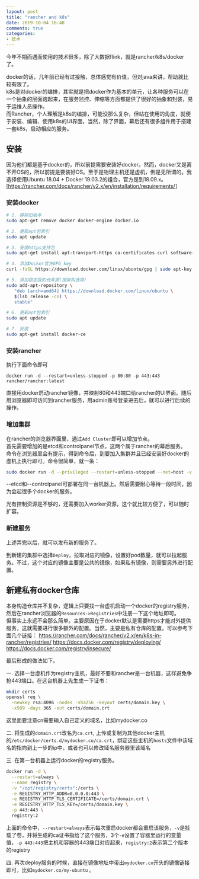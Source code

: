 ```yaml
---
layout: post
title: "rancher and k8s"
date: 2019-10-04 16:48
comments: true
categories: 
- 技术
---
```


今年不期而遇而使用的技术很多，除了大数据flink，就是rancher/k8s/docker了。

docker的话，几年前已经有过接触，总体感觉有价值，但对java来讲，帮助就比较有限了。  
k8s是对docker的编排，其实就是把docker作为基本的单元，让各种服务可以在一个抽象的层面跑起来，在服务监控、伸缩等方面都提供了很好的抽象和封装，易于运维人员操作。  
而Rancher，个人理解是k8s的编排，可能没那么复杂，但站在使用的角度，就便于安装、编辑、使用k8s的UI界面，当然，除了界面，幕后还有很多组件用于搭建一套k8s，启动相应的服务。

## 安装

因为他们都是基于docker的，所以前提需要安装好docker。然而，docker又是离不开OS的，所以前提是要装好OS。至于是物理主机还是虚机，倒是无所谓的。我选择使用Ubuntu 18.04 + Docker 19.03.2的组合，官方是到18.09.x。[https://rancher.com/docs/rancher/v2.x/en/installation/requirements/]

### 安装docker
```bash
# 1. 移除旧版本
sudo apt-get remove docker docker-engine docker.io

# 2. 更新apt包索引
sudo apt update

# 3. 安装https支持包
sudo apt-get install apt-transport-https ca-certificates curl software-properties-common

# 4. 添加Docker官方GPG key
curl -fsSL https://download.docker.com/linux/ubuntu/gpg | sudo apt-key add -

# 5. 添加稳定版的仓库源(按架构选择)
sudo add-apt-repository \
   "deb [arch=amd64] https://download.docker.com/linux/ubuntu \
   $(lsb_release -cs) \
   stable"

# 6. 更新apt包索引 
sudo apt update

# 7. 安装
sudo apt-get install docker-ce
```

### 安装rancher

执行下面命令即可

```
docker run -d --restart=unless-stopped -p 80:80 -p 443:443 rancher/rancher:latest
```
直接用docker启动rancher镜像，并映射80和443端口给rancher的UI界面。随后用浏览器即可访问到rancher服务，用admin账号登录进去后，就可以进行后续的操作。

### 增加集群

在rancher的浏览器界面里，通过`Add Cluster`即可以增加节点。  
首先需要增加的是etcd和controlpanel节点，这两个属于rancher的幕后服务。  
命令在浏览器里会有提示，得到命令后，到要加入集群并且已经安装好docker的虚机上执行即可。命令很简单，就一条：

```bash
sudo docker run -d --privileged --restart=unless-stopped --net=host -v /etc/kubernetes:/etc/kubernetes -v /var/run:/var/run rancher/rancher-agent:v2.2.8 --server https://172.17.3.186 --token gjvvrqpf4sbkl2l48zmpcdpmcbcb68fntdj44vlb2784ttgct6s6wc --ca-checksum ae6f90ddff032e2d040015f70283c2e9ed5282ebdfafe0edf11e163b540dd2a7 --etcd --controlpanel
```
--etcd和--controlpanel可部署在同一台机器上。然后需要耐心等待一段时间，因为会起很多个docker的服务。

光有控制资源是不够的，还需要加入worker资源，这个就比较方便了，可以随时扩容。

### 新建服务

上述弄完以后，就可以发布新的服务了。

到新建的集群中选择`Deploy`，拉取对应的镜像，设置好pod数量，就可以拉起服务。不过，这个对应的镜像主要是公共的镜像，如果私有镜像，则需要另外进行配置。

## 新建私有docker仓库

本身构造仓库并不复杂，逻辑上只要找一台虚机启动一个docker的registry服务，然后在rancher浏览器的`Resources->Registries`中注册一下这个地址即可。  
但事实上永远不会那么简单。主要原因在于docker默认是需要https才能对外提供服务，这就需要进行很多额外的配置。当然，主要是私有仓库的配置。可以参考下面几个链接：
https://rancher.com/docs/rancher/v2.x/en/k8s-in-rancher/registries/
https://docs.docker.com/registry/deploying/
https://docs.docker.com/registry/insecure/

最后形成的做法如下。

一. 选择一台虚机作为registry主机，最好不要和rancher是一台机器，这样避免争抢443端口。在这台机器上先生成一下证书：
```bash
mkdir certs
openssl req \
  -newkey rsa:4096 -nodes -sha256 -keyout certs/domain.key \
  -x509 -days 365 -out certs/domain.crt
```

这里面要注意cn需要输入自己定义的域名，比如mydocker.co

二. 将生成的`domain.crt`改名为`ca.crt`, 上传或复制为其他docker主机的`/etc/docker/certs.d/mydocker.co/ca.crt`，绑定这些主机的`hosts`文件中该域名的指向到上一步的ip中，或者也可以修改域名服务器里该域名

三. 在第一台机器上运行docker的registry服务。
```bash
docker run -d \
  --restart=always \
  --name registry \
  -v "/opt/registry/certs":/certs \
  -e REGISTRY_HTTP_ADDR=0.0.0.0:443 \
  -e REGISTRY_HTTP_TLS_CERTIFICATE=/certs/domain.crt \
  -e REGISTRY_HTTP_TLS_KEY=/certs/domain.key \
  -p 443:443 \
  registry:2
```

上面的命令中，`--restart=always`表示每次重启docker都会重启该服务，`-v`是挂载了卷，并将生成的ca证书指给了这个服务，3个`-e`设置了容器里运行的变量值，`-p 443:443`把主机和容器的443端口对应起来，`registry:2`表示第二个版本的registry

四. 再次deploy服务的时候，直接在镜像地址中带出`mydocker.co`开头的镜像链接即可，比如`mydocker.co/my-ubuntu` 。